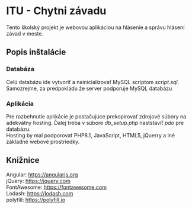 # ITU - Chytni závadu
Tento školský projekt je webovou aplikáciou na hlásenie a správu hlásení závad v meste.
## Popis inštalácie
### Databáza
Celú databázu ide vytvoriť a nainicializovať MySQL scriptom *script.sql*. Samozrejme, za predpokladu že server podporuje MySQL databázu
### Aplikácia
Pre rozbehnutie aplikácie je postačujúce prekopirovať zdrojové súbory na adekvátny hosting. Ďalej treba v súbore *db_setup.php* naststaviť *pdo* pre databázu.<br>
Hosting by mal podporovať PHP8.1, JavaScript, HTML5, jQuerry a iné základné webové prostriedky.
## Knižnice
Angular: https://angularjs.org<br>
jQuery: https://jquery.com<br>
FontAwesome: https://fontawesome.com<br>
Lodash: https://lodash.com<br>
polyfill: https://polyfill.io<br>

